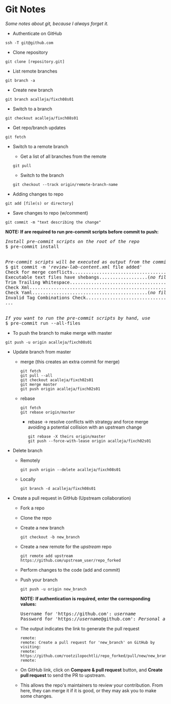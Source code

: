 # Git Notes

_Some notes about git, because I always forget it._

- Authenticate on GitHub
```
ssh -T git@github.com
```

- Clone repository
```
git clone [repository.git]
```

- List remote branches
```
git branch -a
```

- Create new branch
```
git branch acalleja/fixch08s01
```

- Switch to a branch
```
git checkout acalleja/fixch08s01
```

- Get repo/branch updates
```
git fetch
```

- Switch to a remote branch
  - Get a list of all branches from the remote
  ```
  git pull
  ```
  - Switch to the branch
  ```
  git checkout --track origin/remote-branch-name
  ```

- Adding changes to repo
```
git add [file(s) or directory]
```

- Save changes to repo (w/comment)
```
git commit -m "text describing the change"
```

**NOTE: If are required to run pre-commit scripts before commit to push:**
<pre>
<i>Install pre-commit scripts on the root of the repo</i>
$ pre-commit install
<br>
<i>Pre-commit scripts will be executed as output from the commit</i>
$ git commit -m '<i>review-lab-content.xml</i> file added'
Check for merge conflicts................................................<b>Passed</b>
Executable text files have shebangs..................(<i>no files to check</i>)<b>Skipped</b>
Trim Trailing Whitespace.................................................<b>Passed</b>
Check Xml................................................................<b>Passed</b>
Check Yaml...........................................(<i>no files to check</i>)<b>Skipped</b>
Invalid Tag Combinations Check...........................................<b>Passed</b>
<i>...</i>
<br>
<i>If you want to run the pre-commit scripts by hand, use</i>
$ pre-commit run --all-files
</pre>

- To push the branch to make merge with master
```
git push -u origin acalleja/fixch08s01
```

- Update branch from master
  - merge (this creates an extra commit for merge)
    ```
    git fetch
    git pull --all
    git checkout acalleja/fixch02s01
    git merge master
    git push origin acalleja/fixch02s01
    ```
  - rebase
    ```
    git fetch
    git rebase origin/master
    ```

    - rebase → resolve conflicts with strategy and force merge avoiding a potential collision with an upstream change
      ```
      git rebase -X theirs origin/master
      git push --force-with-lease origin acalleja/fixch02s01
      ```

- Delete branch
  - Remotely
    ```
    git push origin --delete acalleja/fixch08s01
    ```
  - Locally
    ```
    git branch -d acalleja/fixch08s01
    ```

- Create a pull request in GitHub (Upstream collaboration)
  - Fork a repo

  - Clone the repo

  - Create a new branch
    ```
    git checkout -b new_branch
    ```

  - Create a new remote for the <i>upstream</i> repo
    ```
    git remote add upstream https://github.com/upstream_user/repo_forked
    ```

  - Perform changes to the code (add and commit)

  - Push your branch
    ```
    git push -u origin new_branch
    ```

    **NOTE: If authentication is required, enter the corresponding values:**
    <pre>
    Username for 'https://github.com': <i>username</i>
    Password for 'https://<i>username</i>@github.com': <i>Personal access token</i>
    </pre>

  - The output indicates the link to generate the pull request
    ```
    remote:
    remote: Create a pull request for 'new_branch' on GitHub by visiting:
    remote:      https://github.com/rootzilopochtli/repo_forked/pull/new/new_branch
    remote:
    ```

  - On GitHub link, click on **Compare & pull request** button, and **Create pull request** to send the PR to upstream.
  
  - This allows the repo's maintainers to review your contribution. From here, they can merge it if it is good, or they may ask you to make some changes.
